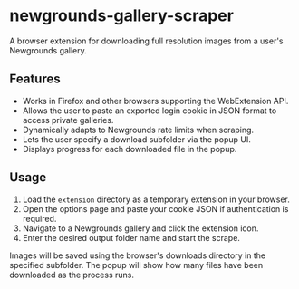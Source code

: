 # newgrounds-gallery-scraper

A browser extension for downloading full resolution images from a user's Newgrounds gallery.

## Features

- Works in Firefox and other browsers supporting the WebExtension API.
- Allows the user to paste an exported login cookie in JSON format to access private galleries.
- Dynamically adapts to Newgrounds rate limits when scraping.
- Lets the user specify a download subfolder via the popup UI.
- Displays progress for each downloaded file in the popup.

## Usage

1. Load the `extension` directory as a temporary extension in your browser.
2. Open the options page and paste your cookie JSON if authentication is required.
3. Navigate to a Newgrounds gallery and click the extension icon.
4. Enter the desired output folder name and start the scrape.

Images will be saved using the browser's downloads directory in the specified subfolder.
The popup will show how many files have been downloaded as the process runs.
